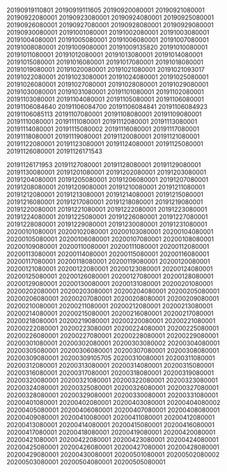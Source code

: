20190919110801
20190919111605
20190920080001
20190921080001
20190922080001
20190923080001
20190924080001
20190925080001
20190926080001
20190927080001
20190928080001
20190929080001
20190930080001
20191001080001
20191002080001
20191003080001
20191004080001
20191005080001
20191006080001
20191007080001
20191008080001
20191009080001
20191009135820
20191010080001
20191011080001
20191012080001
20191013080001
20191014080001
20191015080001
20191016080001
20191017080001
20191018080001
20191019080001
20191020080001
20191021080001
20191021093017
20191022080001
20191023080001
20191024080001
20191025080001
20191026080001
20191027080001
20191028080001
20191029080001
20191030080001
20191031080001
20191101080001
20191102080001
20191103080001
20191104080001
20191105080001
20191106080001
20191106084640
20191106084700
20191106084841
20191106084923
20191106085113
20191107080001
20191108080001
20191109080001
20191110080001
20191111080001
20191112080001
20191113080001
20191114080001
20191115080002
20191116080001
20191117080001
20191118080001
20191119080001
20191120080001
20191121080001
20191122080001
20191123080001
20191124080001
20191125080001
20191126080001
20191126171543

20191126171953
20191127080001
20191128080001
20191129080001
20191130080001
20191201080001
20191202080001
20191203080001
20191204080001
20191205080001
20191206080001
20191207080001
20191208080001
20191209080001
20191210080001
20191211080001
20191212080001
20191213080001
20191214080001
20191215080001
20191216080001
20191217080001
20191218080001
20191219080001
20191220080001
20191221080001
20191222080001
20191223080001
20191224080001
20191225080001
20191226080001
20191227080001
20191228080001
20191229080001
20191230080001
20191231080001
20200101080001
20200102080001
20200103080001
20200104080001
20200105080001
20200106080001
20200107080001
20200108080001
20200109080001
20200110080001
20200111080001
20200112080001
20200113080001
20200114080001
20200115080001
20200116080001
20200117080001
20200118080001
20200119080001
20200120080001
20200121080001
20200122080001
20200123080001
20200124080001
20200125080001
20200126080001
20200127080001
20200128080001
20200129080001
20200130080001
20200131080001
20200201080001
20200202080001
20200203080001
20200204080001
20200205080001
20200206080001
20200207080001
20200208080001
20200209080001
20200210080001
20200211080001
20200212080001
20200213080001
20200214080001
20200215080001
20200216080001
20200217080001
20200218080001
20200219080001
20200220080001
20200221080001
20200222080001
20200223080001
20200224080001
20200225080001
20200226080001
20200227080001
20200228080001
20200229080001
20200301080001
20200302080001
20200303080002
20200304080001
20200305080001
20200306080001
20200307080001
20200308080001
20200309080001
20200309105705
20200310080001
20200311080001
20200312080001
20200313080001
20200314080001
20200315080001
20200316080001
20200317080001
20200318080001
20200319080001
20200320080001
20200321080001
20200322080001
20200323080001
20200324080001
20200325080001
20200326080001
20200327080001
20200328080001
20200329080001
20200330080001
20200331080001
20200401080001
20200402080001
20200403080001
20200404080002
20200405080001
20200406080001
20200407080001
20200408080001
20200409080001
20200410080001
20200411080001
20200412080001
20200413080001
20200414080001
20200415080001
20200416080001
20200417080001
20200418080001
20200419080001
20200420080001
20200421080001
20200422080001
20200423080001
20200424080001
20200425080001
20200426080001
20200427080001
20200428080001
20200429080001
20200430080001
20200501080001
20200502080002
20200503080001
20200504080001
20200505080001
